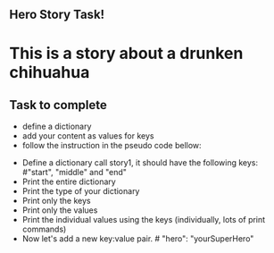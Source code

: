 


## Hero Story Task!

# This is a story about a drunken chihuahua

## Task to complete 

* define a dictionary 
* add your content as values for keys
* follow the instruction in the pseudo code bellow:

- Define a dictionary call story1, it should have the following keys: #"start", "middle" and "end"
- Print the entire dictionary
- Print the type of your dictionary
- Print only the keys
- Print only the values
- Print the individual values using the keys (individually, lots of print commands)
- Now let's add a new key:value pair. # "hero": "yourSuperHero"






